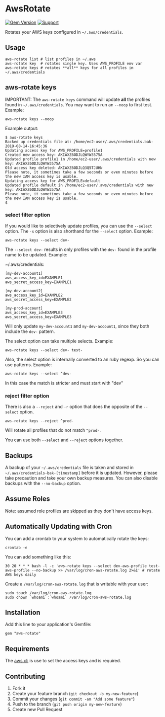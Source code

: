 # AwsRotate

[![Gem Version](https://badge.fury.io/rb/aws-rotate.png)](http://badge.fury.io/rb/aws-rotate)
[![Support](https://img.shields.io/badge/get-support-blue.svg)](https://boltops.com?utm_source=badge&utm_medium=badge&utm_campaign=aws-rotate)

Rotates your AWS keys configured in `~/.aws/credentials`.

## Usage

    aws-rotate list # list profiles in ~/.aws
    aws-rotate key  # rotates single key. Uses AWS_PROFILE env var
    aws-rotate keys # rotates **all** keys for all profiles in ~/.aws/credentials

## aws-rotate keys

IMPORTANT: The `aws-rotate keys` command will update **all** the profiles found in `~/.aws/credentials`.  You may want to run an `--noop` to first test. Example:

    aws-rotate keys --noop

Example output:

    $ aws-rotate keys
    Backed up credentials file at: /home/ec2-user/.aws/credentials.bak-2019-08-14-16:45:36
    Updating access key for AWS_PROFILE=profile1
    Created new access key: AKIAXZ6ODJLQWYW3575A
    Updated profile profile1 in /home/ec2-user/.aws/credentials with new key: AKIAXZ6ODJLQWYW3575A
    Old access key deleted: AKIAXZ6ODJLQ3Q5TJUHN
    Please note, it sometimes take a few seconds or even minutes before the new IAM access key is usable.
    Updating access key for AWS_PROFILE=default
    Updated profile default in /home/ec2-user/.aws/credentials with new key: AKIAXZ6ODJLQWYW3575A
    Please note, it sometimes take a few seconds or even minutes before the new IAM access key is usable.
    $

### select filter option

If you would like to selectively update profiles, you can use the `--select` option. The `-s` option is also shorthand for the `--select` option. Example:

    aws-rotate keys --select dev-

The `--select dev-` results in only profiles with the `dev-` found in the profile name to be updated.  Example:

~/.aws/credentials:

    [my-dev-account1]
    aws_access_key_id=EXAMPLE1
    aws_secret_access_key=EXAMPLE1

    [my-dev-account2]
    aws_access_key_id=EXAMPLE2
    aws_secret_access_key=EXAMPLE2

    [my-prod-account]
    aws_access_key_id=EXAMPLE3
    aws_secret_access_key=EXAMPLE3

Will only update `my-dev-account1` and `my-dev-account1`, since they both include the `dev-` pattern.

The select option can take multiple selects. Example:

    aws-rotate keys --select dev- test-

Also, the select option is internally converted to an ruby regexp. So you can use patterns. Example:

    aws-rotate keys --select ^dev-

In this case the match is stricter and must start with "dev"

### reject filter option

There is also a `--reject` and `-r` option that does the opposite of the `--select` option.

    aws-rotate keys --reject ^prod-

Will rotate all profiles that do not match `^prod-`.

You can use both `--select` and `--reject` options together.

## Backups

A backup of your `~/.aws/credentials` file is taken and stored in `~/.aws/credentials-bak-[timestamp]` before it is updated. However, please take precaution and take your own backup measures.  You can also disable backups with the `--no-backup` option.

## Assume Roles

Note: assumed role profiles are skipped as they don't have access keys.

## Automatically Updating with Cron

You can add a crontab to your system to automatically rotate the keys:

    crontab -e

You can add something like this:

    30 20 * * * bash -l -c 'aws-rotate keys --select dev-aws-profile test-aws-profile --no-backup >> /var/log/cron-aws-rotate.log 2>&1' # rotate AWS keys daily

Create a `/var/log/cron-aws-rotate.log` that is writable with your user:

    sudo touch /var/log/cron-aws-rotate.log
    sudo chown `whoami`:`whoami` /var/log/cron-aws-rotate.log

## Installation

Add this line to your application's Gemfile:

    gem "aws-rotate"

## Requirements

The [aws cli](https://aws.amazon.com/cli/) is use to set the access keys and is required.

## Contributing

1. Fork it
2. Create your feature branch (`git checkout -b my-new-feature`)
3. Commit your changes (`git commit -am "Add some feature"`)
4. Push to the branch (`git push origin my-new-feature`)
5. Create new Pull Request
